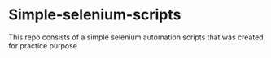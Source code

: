 # Simple-selenium-scripts
This repo consists of a simple selenium automation scripts that was created for practice purpose
